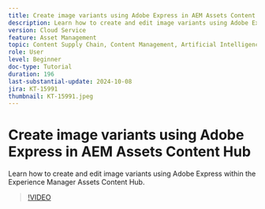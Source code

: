 ```yaml
---
title: Create image variants using Adobe Express in AEM Assets Content Hub
description: Learn how to create and edit image variants using Adobe Express within the Experience Manager Assets Content Hub.
version: Cloud Service
feature: Asset Management
topic: Content Supply Chain, Content Management, Artificial Intelligence
role: User
level: Beginner
doc-type: Tutorial
duration: 196
last-substantial-update: 2024-10-08
jira: KT-15991
thumbnail: KT-15991.jpeg
---
```


# Create image variants using Adobe Express in AEM Assets Content Hub

Learn how to create and edit image variants using Adobe Express within the Experience Manager Assets Content Hub.

>[!VIDEO](https://video.tv.adobe.com/v/3435003/?learn=on)

